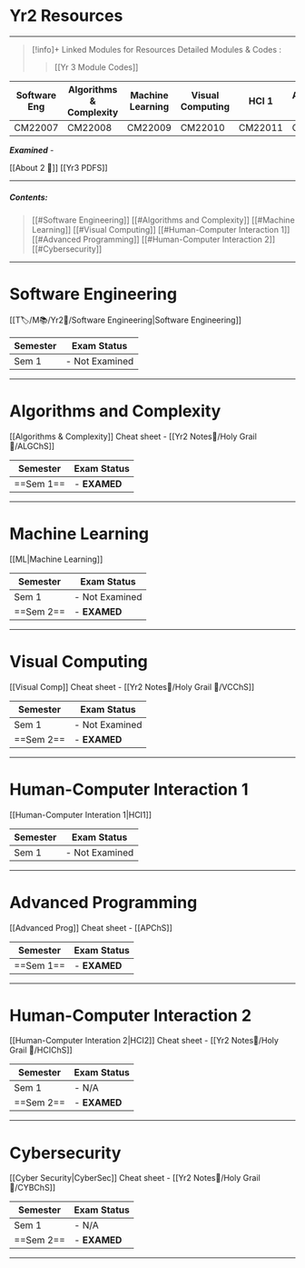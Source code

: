 # Yr2 Resources 
---
> [!info]+ Linked Modules for Resources
> Detailed Modules & Codes : 
> > [[Yr 3 Module Codes]]
> 
| Software Eng | Algorithms & Complexity | Machine Learning | Visual Computing | HCI 1    | Advanced Prog | HCI 2    | Cybersecurity |
| ------------ | ----------------------- | ---------------- | ---------------- | -------- | ------------- | -------- | ------------- |
| CM22007     | CM22008                | CM22009         | CM22010         | CM22011 | CM22012      | CM22013 | CM22014      |

***Examined*** - 

[[About 2 📘]]
[[Yr3 PDFS]]

---
##### Contents: 
> [[#Software Engineering]]
> [[#Algorithms and Complexity]]
> [[#Machine Learning]]
> [[#Visual Computing]]
> [[#Human-Computer Interaction 1]]
> [[#Advanced Programming]]
> [[#Human-Computer Interaction 2]]
> [[#Cybersecurity]]

--- 

# Software Engineering
[[T🏷️/M📚/Yr2📘/Software Engineering|Software Engineering]]

| Semester | Exam Status    |
| -------- | -------------- |
| Sem 1    | - Not Examined |


---
# Algorithms and Complexity
[[Algorithms & Complexity]]
Cheat sheet - [[Yr2 Notes📘/Holy Grail 🩵/ALGChS]]

| Semester  | Exam Status  |
| --------- | ------------ |
| ==Sem 1== | - **EXAMED** |


---
# Machine Learning
[[ML|Machine Learning]]

| Semester  | Exam Status    |
| --------- | -------------- |
| Sem 1     | - Not Examined |
| ==Sem 2== | - **EXAMED**   |

---
# Visual Computing
[[Visual Comp]]
Cheat sheet - [[Yr2 Notes📘/Holy Grail 🩵/VCChS]]

| Semester  | Exam Status    |
| --------- | -------------- |
| Sem 1     | - Not Examined |
| ==Sem 2== | - **EXAMED**   |

---
# Human-Computer Interaction 1
[[Human-Computer Interation 1|HCI1]]

| Semester | Exam Status    |
| -------- | -------------- |
| Sem 1    | - Not Examined |

---
# Advanced Programming
[[Advanced Prog]]
Cheat sheet - [[APChS]]

| Semester  | Exam Status    |
| --------- | -------------- |
| ==Sem 1== | - **EXAMED**   |


---
# Human-Computer Interaction 2
[[Human-Computer Interation 2|HCI2]]
Cheat sheet - [[Yr2 Notes📘/Holy Grail 🩵/HCIChS]]

| Semester  | Exam Status  |
| --------- | ------------ |
| Sem 1     | - N/A        |
| ==Sem 2== | - **EXAMED** |

---
# Cybersecurity
[[Cyber Security|CyberSec]]
Cheat sheet - [[Yr2 Notes📘/Holy Grail 🩵/CYBChS]]

| Semester  | Exam Status  |
| --------- | ------------ |
| Sem 1     | - N/A        |
| ==Sem 2== | - **EXAMED** |

---


